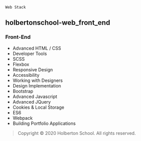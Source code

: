 `` Web Stack ``
## holbertonschool-web_front_end
###   Front-End
* Advanced HTML / CSS
* Developer Tools
* SCSS
* Flexbox
* Responsive Design
* Accessibility
* Working with Designers
* Design Implementation
* Bootstrap
* Advanced Javascript
* Advanced JQuery
* Cookies & Local Storage
* ES6
* Webpack
* Building Portfolio Applications
> Copyright © 2020 Holberton School. All rights reserved.